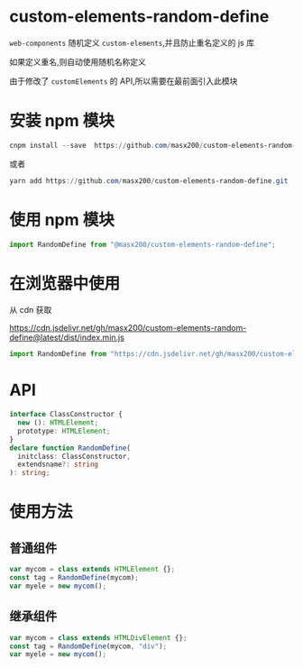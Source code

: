 # custom-elements-random-define

`web-components` 随机定义 `custom-elements`,并且防止重名定义的 js 库

如果定义重名,则自动使用随机名称定义

由于修改了 `customElements` 的 API,所以需要在最前面引入此模块

# 安装 npm 模块

```powershell
cnpm install --save  https://github.com/masx200/custom-elements-random-define.git
```

或者

```powershell
yarn add https://github.com/masx200/custom-elements-random-define.git
```

# 使用 npm 模块

```js
import RandomDefine from "@masx200/custom-elements-random-define";
```

# 在浏览器中使用

从 cdn 获取

https://cdn.jsdelivr.net/gh/masx200/custom-elements-random-define@latest/dist/index.min.js

```js
import RandomDefine from "https://cdn.jsdelivr.net/gh/masx200/custom-elements-random-define@latest/dist/index.min.js";
```

# API

```ts
interface ClassConstructor {
  new (): HTMLElement;
  prototype: HTMLElement;
}
declare function RandomDefine(
  initclass: ClassConstructor,
  extendsname?: string
): string;
```

# 使用方法

## 普通组件

```js
var mycom = class extends HTMLElement {};
const tag = RandomDefine(mycom);
var myele = new mycom();
```

## 继承组件

```js
var mycom = class extends HTMLDivElement {};
const tag = RandomDefine(mycom, "div");
var myele = new mycom();
```
